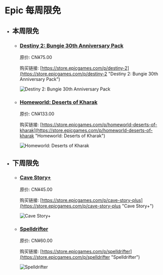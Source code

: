 # Epic 每周限免

- ## 本周限免


  - ### [Destiny 2: Bungie 30th Anniversary Pack](https://store.epicgames.com/p/destiny-2 "Destiny 2: Bungie 30th Anniversary Pack")

    原价: CN¥75.00

    购买链接: [https://store.epicgames.com/p/destiny-2](https://store.epicgames.com/p/destiny-2 "Destiny 2: Bungie 30th Anniversary Pack")

    ![Destiny 2: Bungie 30th Anniversary Pack](https://cdn1.epicgames.com/offer/428115def4ca4deea9d69c99c5a5a99e/EGS_Destiny2Bungie30thAnniversaryPack_Bungie_AddOn_S1_2560x1440-40e931364bcfa578a0b3b9daed1774bf)


  - ### [Homeworld: Deserts of Kharak](https://store.epicgames.com/p/homeworld-deserts-of-kharak "Homeworld: Deserts of Kharak")

    原价: CN¥133.00

    购买链接: [https://store.epicgames.com/p/homeworld-deserts-of-kharak](https://store.epicgames.com/p/homeworld-deserts-of-kharak "Homeworld: Deserts of Kharak")

    ![Homeworld: Deserts of Kharak](https://cdn1.epicgames.com/offer/e209b2d1d5384f639335f64e3e6c4bb8/EGS_HomeworldDesertsofKharak_BlackbirdInteractive_S1_2560x1440-31319bacd65f25e6eb277bef9c8e8c53)


- ## 下周限免


  - ### [Cave Story+](https://store.epicgames.com/p/cave-story-plus "Cave Story+")

    原价: CN¥45.00

    购买链接: [https://store.epicgames.com/p/cave-story-plus](https://store.epicgames.com/p/cave-story-plus "Cave Story+")

    ![Cave Story+](https://cdn1.epicgames.com/78473822f724474d8e436f6bde735623/offer/EGS_CaveStory_NicalisIncStudioPixel_S1-2560x1440-23b558de8df0be248f4a32654638ca19.jpg)


  - ### [Spelldrifter](https://store.epicgames.com/p/spelldrifter "Spelldrifter")

    原价: CN¥60.00

    购买链接: [https://store.epicgames.com/p/spelldrifter](https://store.epicgames.com/p/spelldrifter "Spelldrifter")

    ![Spelldrifter](https://cdn1.epicgames.com/salesEvent/salesEvent/EGS_Spelldrifter_FreeRangeGames_S1_2560x1440-352ef2771d0e47b849b948dc1299214c)

